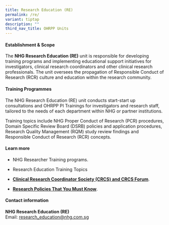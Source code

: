 ```yaml
---
title: Research Education (RE)
permalink: /re/
variant: tiptap
description: ""
third_nav_title: OHRPP Units
---
```

<h4><strong>Establishment &amp; Scope</strong></h4>
<p>The <strong>NHG Research Education (RE)</strong> unit is responsible for
developing training programs and implementing educational support initiatives
for investigators, clinical research coordinators and other clinical research
professionals. The unit oversees the propagation of Responsible Conduct
of Research (RCR) culture and education within the research community.</p>
<p></p>
<h4><strong>Training Programmes</strong></h4>
<p>The NHG Research Education (RE) unit conducts start-start up consultations
and OHRPP PI Trainings for investigators and research staff, tailored to
the needs of each department within NHG or partner institutions.</p>
<p>Training topics include NHG Proper Conduct of Research (PCR) procedures,
Domain Specific Review Board (DSRB) policies and application procedures,
Research Quality Management (RQM) study review findings and Responsible
Conduct of Research (RCR) concepts.</p>
<p></p>
<h4><strong>Learn more</strong></h4>
<ul data-tight="true" class="tight">
<li>
<p>NHG Researcher Training programs.</p>
</li>
<li>
<p>Research Education Training Topics</p>
</li>
<li>
<p><strong><a href="https://www.research.nhg.com.sg/wps/wcm/connect/romp/nhgromp/04+training+and+education/crcs+forums" rel="noopener noreferrer nofollow" target="_blank"><u>Clinical Research Coordinator Society (CRCS) and CRCS Forum</u></a></strong>.</p>
</li>
<li>
<p><strong><a href="https://www.research.nhg.com.sg/wps/wcm/connect/romp/nhgromp/06+conducting+research/research+policies+shld+know" rel="noopener noreferrer nofollow" target="_blank"><u>Research Policies That You Must Know</u></a></strong>.</p>
</li>
</ul>
<p></p>
<h4><strong>Contact information</strong></h4>
<p><strong>NHG Research Education (RE)</strong>
<br>Email: <a href="mailto:research_education@nhg.com.sg" rel="noopener noreferrer nofollow" target="_blank">research_education@nhg.com.sg</a>
</p>
<p></p>